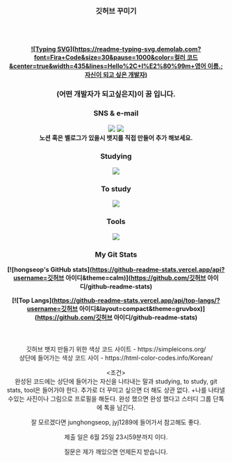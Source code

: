 <div align="center">
<h3>깃허브 꾸미기</h3>
<h4>
<br><br>
<div align=center>

[![Typing SVG](https://readme-typing-svg.demolab.com?font=Fira+Code&size=30&pause=1000&color=컬러 코드&center=true&width=435&lines=Hello%2C+I%E2%80%99m+영어 이름.;자신이 되고 싶은 개발자)](https://git.io/typing-svg)
### (어떤 개발자가 되고싶은지)이 꿈 입니다.

<div align="center"><h3>SNS & e-mail</h3></div>
<div align = center>
<img src="https://img.shields.io/badge/자신인스타 아이디-색상 코드?style=flat-square-badge&logo=Instagram&logoColor=white">
<img src="https://img.shields.io/badge/자신의 지메일-색상코?style=flat-square-badge&logo=gmail&logoColor=white"><br>
노션 혹은 벨로그가 있을시 뱃지를 직접 만들어 추가 해보세요.

<div align="center"><h3>Studying</h3></div>
 <div align="center">
<img src="https://img.shields.io/badge/기술명-색상 코드?style=flat-square-badge&logo=스텍 이름&logoColor=white">
  
<div align="center"><h3>To study</h3>
<img src="https://img.shields.io/badge/기술명-색상 코드?style=flat-square-badge&logo=스텍 이름&logoColor=white">
</div>
 
<div align="center"><h3>Tools</h3></div>
<div align="center">
<img src="https://img.shields.io/badge/IDE명-색상 코드?&style=flat-square-badge&logo=IDE 이름&logoColor=white">
</div>

<div align="center"><h3>My Git Stats</h3></div> 

[![hongseop's GitHub stats](https://github-readme-stats.vercel.app/api?username=깃허브 아이디&theme=calm)](https://github.com/깃허브 아이디/github-readme-stats)

[![Top Langs](https://github-readme-stats.vercel.app/api/top-langs/?username=깃허브 아이디&layout=compact&theme=gruvbox)](https://github.com/깃허브 아이디/github-readme-stats)
</h4>
<br>
<br>
깃허브 뱃지 만들기 위한 색상 코드 사이트 - https://simpleicons.org/<br>
상단에 들어가는 색상 코드 사이 - https://html-color-codes.info/Korean/

<조건><br>
완성된 코드에는 상단에 들어가는 자신을 나타내는 말과 studying, to study, git stats, tool은 들어가야 한다.
추가로 더 꾸미고 싶으면 더 해도 상관 없다.
+나를 나타낼수있는 사진이나 그림으로 프로필을 해둔다.
완성 했으면 완성 했다고 스터디 그룹 단톡에 톡을 남긴다.

잘 모르겠다면 junghongseop, jyj1289에 들어가서 참고해도 좋다.

제출 일은 6월 25일 23시59분까지 이다.

질문은 제가 깨있으면 언제든지 받습니다.

